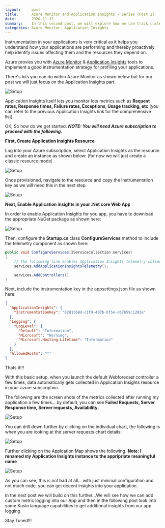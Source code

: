 ```yaml
---
layout:     post
title:      Azure Monitor and Application Insights - Series (Post 2)
date:       2020-11-12
summary:    In this second post, we will explore how we can track custom metrics using Azure Monitor and Application Insights.
categories: Azure Monitor, Application Insights
---
```


Instrumentation in your applications is very critical as it helps you understand how your applications are performing and thereby proactively help identify issues affecting them and the resources they depend on.

Azure provies you with [Azure Monitor](https://azure.microsoft.com/en-us/services/monitor/) & [Application Insights](https://docs.microsoft.com/en-us/azure/azure-monitor/app/app-insights-overview) tools to implement a good instrumentation strategy for profiling your applications.

There's lots you can do within Azure Monitor as shown below but for our post we will just focus on the Application Insights part. 

![Setup]({{site.url}}/images/AppInsights-1.png)

Application Insights itself lets you monitor lots metrics such as **Request rates, Response times, Failure rates, Exceptions, Usage tracking, etc** (you can refer to the previous Application Insights link for the comprehensive list).

OK, So how do we get started. ***NOTE: You will need Azure subscription to proceed with the following.***

**First, Create Application Insights Resource**

Log into your Azure subscription, select Application Insights as the resource and create an instance as shown below: (for now we will just create a classic resource mode)

![Setup]({{site.url}}/images/AppInsights-2.png)

Once provisioned, navigate to the resource and copy the instrumentation key as we will need this in the next step.

![Setup]({{site.url}}/images/AppInsights-3.png)

**Next, Enable Application Insights in your .Net core Web App**

In order to enable Application Insights for you app, you have to download the appropriate NuGet package as shown here:

![Setup]({{site.url}}/images/AppInsights-4.png)

Then, configure the **Startup.cs** class **ConfigureServices** method to include the telemetry component as shown here:

```csharp
public void ConfigureServices(IServiceCollection services)
{
    // The following line enables Application Insights telemetry collection.
    services.AddApplicationInsightsTelemetry();

    services.AddControllers();
}
```

Next, include the instrumentation key in the appsettings.json file as shown here:

```json
{
  "ApplicationInsights": {
    "InstrumentationKey": "02d1368d-c1f9-407b-bf5e-c67b59c1202e"
  },
  "Logging": {
    "LogLevel": {
      "Default": "Information",
      "Microsoft": "Warning",
      "Microsoft.Hosting.Lifetime": "Information"
    }
  },
  "AllowedHosts": "*"
}
```

Thats it!!! 

With this basic setup, when you launch the default Webforecast controller a few times, data automatically gets collected in Application Insights resource in your azure subscription.

The following are the screen shots of the metrics collected after running my application a few times....by default, you can see **Failed Requests, Server Response time, Server requests, Availability**.

![Setup]({{site.url}}/images/AppInsights-5.png)

You can drill down further by clicking on the individual chart, the following is when you are looking at the server requests chart details:

![Setup]({{site.url}}/images/AppInsights-6.png)

Further clicking on the Applcation Map shows the following. **Note: I renamed my Application Insights instance to the appripriate meaningful name**

![Setup]({{site.url}}/images/AppInsights-7.png)

As you can see, this is not bad at all... with just minimal configuration and not much code, you can get decent insights into your application.

In the next post we will build on this further...We will see how we can add custom metric logging into our App and then in the following post look into some Kusto language capabilities to get additional insights from our app logging. 

Stay Tuned!!!